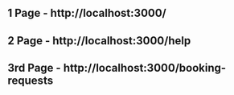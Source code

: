## 1 Page - http://localhost:3000/

## 2 Page - http://localhost:3000/help

## 3rd Page - http://localhost:3000/booking-requests
